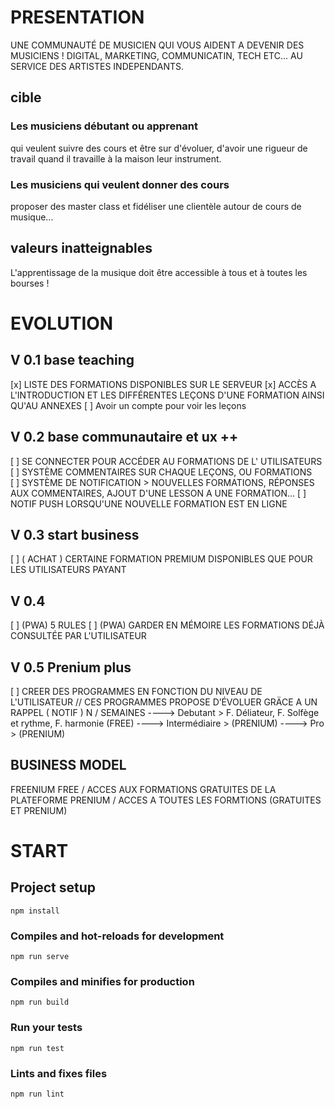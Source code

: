 # PRESENTATION
UNE COMMUNAUTÉ DE MUSICIEN QUI VOUS AIDENT A DEVENIR DES MUSICIENS !
DIGITAL, MARKETING, COMMUNICATIN, TECH ETC... AU SERVICE DES ARTISTES INDEPENDANTS.

## cible

### Les musiciens débutant ou apprenant
qui veulent suivre des cours et être sur d'évoluer, d'avoir une rigueur de travail quand il travaille à la maison leur instrument.
### Les musiciens qui veulent donner des cours
proposer des master class et fidéliser une clientèle autour de cours de musique...

## valeurs inatteignables
L'apprentissage de la musique doit être accessible à tous et à toutes les bourses !

# EVOLUTION
## V 0.1 base teaching
[x] LISTE DES FORMATIONS DISPONIBLES SUR LE SERVEUR
[x] ACCÈS A L'INTRODUCTION ET LES DIFFÉRENTES LEÇONS D'UNE FORMATION AINSI QU'AU ANNEXES
[ ] Avoir un compte pour voir les leçons 

## V 0.2 base communautaire et ux ++
[ ] SE CONNECTER POUR ACCÉDER AU FORMATIONS DE L' UTILISATEURS
[ ] SYSTÈME COMMENTAIRES SUR CHAQUE LEÇONS, OU FORMATIONS  
[ ] SYSTÈME DE NOTIFICATION > NOUVELLES FORMATIONS, RÉPONSES AUX COMMENTAIRES, AJOUT D'UNE LESSON A UNE FORMATION...
[ ] NOTIF PUSH LORSQU'UNE NOUVELLE FORMATION EST EN LIGNE

## V 0.3 start business
[ ] ( ACHAT ) CERTAINE FORMATION PREMIUM DISPONIBLES QUE POUR LES UTILISATEURS PAYANT

## V 0.4
[ ] (PWA) 5 RULES
[ ] (PWA) GARDER EN MÉMOIRE LES FORMATIONS DÉJÀ CONSULTÉE PAR L'UTILISATEUR

## V 0.5 Prenium plus
[ ] CREER DES PROGRAMMES EN FONCTION DU NIVEAU DE L'UTILISATEUR
// CES PROGRAMMES PROPOSE D’ÉVOLUER GRÄCE A UN RAPPEL ( NOTIF ) N / SEMAINES
----> Debutant > F. Déliateur, F. Solfège et rythme, F. harmonie (FREE)
----> Intermédiaire > (PRENIUM)
----> Pro > (PRENIUM)


## BUSINESS MODEL

FREENIUM
  FREE / ACCES AUX FORMATIONS GRATUITES DE LA PLATEFORME
  PRENIUM / ACCES A TOUTES LES FORMTIONS (GRATUITES ET PRENIUM)

# START

## Project setup
```
npm install
```

### Compiles and hot-reloads for development
```
npm run serve
```

### Compiles and minifies for production
```
npm run build
```

### Run your tests
```
npm run test
```

### Lints and fixes files
```
npm run lint
```
